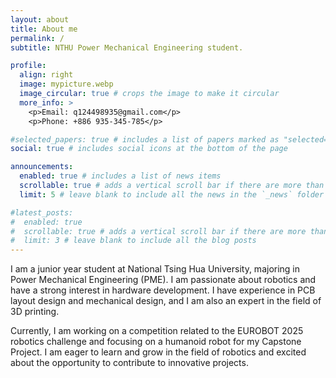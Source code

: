```yaml
---
layout: about
title: About me
permalink: /
subtitle: NTHU Power Mechanical Engineering student.

profile:
  align: right
  image: mypicture.webp
  image_circular: true # crops the image to make it circular
  more_info: >
    <p>Email: q124498935@gmail.com</p>
    <p>Phone: +886 935-345-785</p>

#selected_papers: true # includes a list of papers marked as "selected={true}"
social: true # includes social icons at the bottom of the page

announcements:
  enabled: true # includes a list of news items
  scrollable: true # adds a vertical scroll bar if there are more than 3 news items
  limit: 5 # leave blank to include all the news in the `_news` folder

#latest_posts:
#  enabled: true
#  scrollable: true # adds a vertical scroll bar if there are more than 3 new posts items
#  limit: 3 # leave blank to include all the blog posts
---
```




I am a junior year student at National Tsing Hua University, majoring in Power Mechanical Engineering (PME). I am passionate about robotics and have a strong interest in hardware development. I have experience in PCB layout design and mechanical design, and I am also an expert in the field of 3D printing.

Currently, I am working on a competition related to the EUROBOT 2025 robotics challenge and focusing on a humanoid robot for my Capstone Project. I am eager to learn and grow in the field of robotics and excited about the opportunity to contribute to innovative projects.
